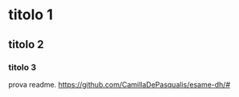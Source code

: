 # titolo 1
## titolo 2
### titolo 3

prova readme.
https://github.com/CamillaDePasqualis/esame-dh/#
